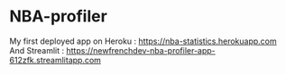 # NBA-profiler
 My first deployed app on Heroku : https://nba-statistics.herokuapp.com
 And Streamlit : https://newfrenchdev-nba-profiler-app-612zfk.streamlitapp.com
